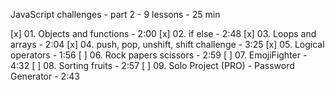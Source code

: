 
JavaScript challenges - part 2 - 9 lessons - 25 min

[x] 01. Objects and functions - 2:00
[x] 02. if else - 2:48
[x] 03. Loops and arrays - 2:04
[x] 04. push, pop, unshift, shift challenge - 3:25
[x] 05. Logical operators - 1:56
[ ] 06. Rock papers scissors - 2:59
[ ] 07. EmojiFighter - 4:32
[ ] 08. Sorting fruits - 2:57
[ ] 09. Solo Project (PRO) - Password Generator - 2:43